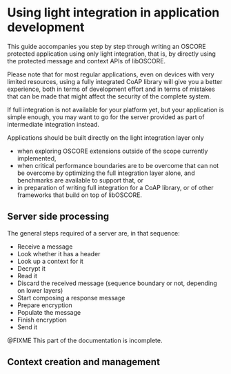Using light integration in application development
==================================================

This guide accompanies you step by step through writing an OSCORE protected application
using only light integration,
that is,
by directly using the protected message and context APIs of libOSCORE.

Please note that for most regular applications,
even on devices with very limited resources,
using a fully integrated CoAP library will give you a better experience,
both in terms of development effort
and in terms of mistakes that can be made that might affect the security of the complete system.

If full integration is not available for your platform yet,
but your application is simple enough,
you may want to go for the server provided as part of intermediate integration instead.

Applications should be built directly on the light integration layer only

* when exploring OSCORE extensions outside of the scope currently implemented,
* when critical performance boundaries are to be overcome that can not be overcome by optimizing the full integration layer alone, and benchmarks are available to support that, or
* in preparation of writing full integration for a CoAP library, or of other frameworks that build on top of libOSCORE.

Server side processing
----------------------

The general steps required of a server are, in that sequence:

* Receive a message
* Look whether it has a header
* Look up a context for it
* Decrypt it
* Read it
* Discard the received message (sequence boundary or not, depending on lower layers)
* Start composing a response message
* Prepare encryption
* Populate the message
* Finish encryption
* Send it

@FIXME This part of the documentation is incomplete.

Context creation and management
-------------------------------
